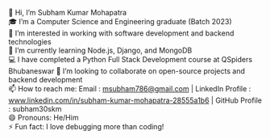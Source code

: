 👋 Hi, I’m Subham Kumar Mohapatra  
🎓 I’m a Computer Science and Engineering graduate (Batch 2023)  
👀 I’m interested in working with software development and backend technologies  
🌱 I’m currently learning Node.js, Django, and MongoDB  
💻 I have completed a Python Full Stack Development course at QSpiders Bhubaneswar
💞️ I’m looking to collaborate on open-source projects and backend development  
📫 How to reach me: Email : msubham786@gmail.com  |  LinkedIn Profile : www.linkedin.com/in/subham-kumar-mohapatra-28555a1b6 | GitHub Profile : subham30skm  
😄 Pronouns: He/Him  
⚡ Fun fact: I love debugging more than coding!  

<!---
subham30skm/subham30skm is a ✨ special ✨ repository because its `README.md` (this file) appears on your GitHub profile.
You can click the Preview link to take a look at your changes.
--->
